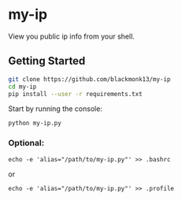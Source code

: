 # my-ip
View you public ip info from your shell.

## Getting Started
```bash
git clone https://github.com/blackmonk13/my-ip
cd my-ip
pip install --user -r requirements.txt
``` 

Start by running the console:

`python my-ip.py`

### Optional:
`echo -e 'alias="/path/to/my-ip.py"' >> .bashrc`

or

`echo -e 'alias="/path/to/my-ip.py"' >> .profile`
